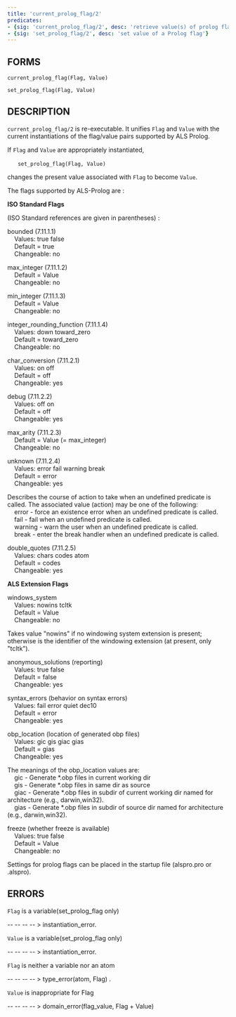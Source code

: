 ```yaml
---
title: 'current_prolog_flag/2'
predicates:
- {sig: 'current_prolog_flag/2', desc: 'retrieve value(s) of prolog flag(s)'}
- {sig: 'set_prolog_flag/2', desc: 'set value of a Prolog flag'}
---
```


## FORMS
```
current_prolog_flag(Flag, Value)

set_prolog_flag(Flag, Value)
```
## DESCRIPTION

`current_prolog_flag/2` is re-executable. It unifies `Flag` and `Value` with the current instantiations of the flag/value pairs supported by ALS Prolog. 

If `Flag` and `Value` are appropriately instantiated,

&nbsp;&nbsp;&nbsp;&nbsp;&nbsp;&nbsp;`set_prolog_flag(Flag, Value)`

changes the present value associated with `Flag` to become `Value`.

The flags supported by ALS-Prolog are :

**ISO Standard Flags**

(ISO Standard references are given in parentheses) :

bounded (7.11.1.1)
<br>&nbsp;&nbsp;&nbsp;&nbsp;Values: true false
<br>&nbsp;&nbsp;&nbsp;&nbsp;Default = true
<br>&nbsp;&nbsp;&nbsp;&nbsp;Changeable: no

max_integer (7.11.1.2)
<br>&nbsp;&nbsp;&nbsp;&nbsp;Default = Value
<br>&nbsp;&nbsp;&nbsp;&nbsp;Changeable: no

min_integer (7.11.1.3)
<br>&nbsp;&nbsp;&nbsp;&nbsp;Default = Value
<br>&nbsp;&nbsp;&nbsp;&nbsp;Changeable: no

integer_rounding_function (7.11.1.4)
<br>&nbsp;&nbsp;&nbsp;&nbsp;Values: down toward_zero
<br>&nbsp;&nbsp;&nbsp;&nbsp;Default = toward_zero
<br>&nbsp;&nbsp;&nbsp;&nbsp;Changeable: no

char_conversion (7.11.2.1)
<br>&nbsp;&nbsp;&nbsp;&nbsp;Values: on off
<br>&nbsp;&nbsp;&nbsp;&nbsp;Default = off
<br>&nbsp;&nbsp;&nbsp;&nbsp;Changeable: yes

debug (7.11.2.2)
<br>&nbsp;&nbsp;&nbsp;&nbsp;Values: off on
<br>&nbsp;&nbsp;&nbsp;&nbsp;Default = off
<br>&nbsp;&nbsp;&nbsp;&nbsp;Changeable: yes

max_arity (7.11.2.3)
<br>&nbsp;&nbsp;&nbsp;&nbsp;Default = Value (= max_integer)
<br>&nbsp;&nbsp;&nbsp;&nbsp;Changeable: no

unknown (7.11.2.4)
<br>&nbsp;&nbsp;&nbsp;&nbsp;Values: error fail warning break
<br>&nbsp;&nbsp;&nbsp;&nbsp;Default = error
<br>&nbsp;&nbsp;&nbsp;&nbsp;Changeable: yes

Describes the course of action to take when an undefined predicate is called. The associated value (action) may be one of the following:
<br>&nbsp;&nbsp;&nbsp;&nbsp;error - force an existence error when an undefined predicate is called.
<br>&nbsp;&nbsp;&nbsp;&nbsp;fail - fail when an undefined predicate is called.
<br>&nbsp;&nbsp;&nbsp;&nbsp;warning - warn the user when an undefined predicate is called.
<br>&nbsp;&nbsp;&nbsp;&nbsp;break - enter the break handler when an undefined predicate is called.

double_quotes (7.11.2.5)
<br>&nbsp;&nbsp;&nbsp;&nbsp;Values: chars codes atom
<br>&nbsp;&nbsp;&nbsp;&nbsp;Default = codes
<br>&nbsp;&nbsp;&nbsp;&nbsp;Changeable: yes

**ALS Extension Flags**

windows_system
<br>&nbsp;&nbsp;&nbsp;&nbsp;Values: nowins tcltk
<br>&nbsp;&nbsp;&nbsp;&nbsp;Default = Value
<br>&nbsp;&nbsp;&nbsp;&nbsp;Changeable: no

Takes value &quot;nowins&quot; if no windowing system extension is present; otherwise is the identifier of the windowing extension (at present, only "tcltk").

anonymous_solutions (reporting)
<br>&nbsp;&nbsp;&nbsp;&nbsp;Values: true false
<br>&nbsp;&nbsp;&nbsp;&nbsp;Default = false
<br>&nbsp;&nbsp;&nbsp;&nbsp;Changeable: yes

syntax_errors (behavior on syntax errors)
<br>&nbsp;&nbsp;&nbsp;&nbsp;Values: fail error quiet dec10
<br>&nbsp;&nbsp;&nbsp;&nbsp;Default = error
<br>&nbsp;&nbsp;&nbsp;&nbsp;Changeable: yes

obp_location (location of generated obp files)
<br>&nbsp;&nbsp;&nbsp;&nbsp;Values: gic gis giac gias
<br>&nbsp;&nbsp;&nbsp;&nbsp;Default = gias
<br>&nbsp;&nbsp;&nbsp;&nbsp;Changeable: yes

The meanings of the obp_location values are:
<br>&nbsp;&nbsp;&nbsp;&nbsp;gic - Generate \*.obp files in current working dir
<br>&nbsp;&nbsp;&nbsp;&nbsp;gis - Generate \*.obp files in same dir as source
<br>&nbsp;&nbsp;&nbsp;&nbsp;giac - Generate \*.obp files in subdir of current working dir 
                    named for architecture (e.g., darwin,win32).
<br>&nbsp;&nbsp;&nbsp;&nbsp;gias - Generate \*.obp files in subdir of source dir named for 
                    architecture (e.g., darwin,win32).


freeze (whether freeze is available)
<br>&nbsp;&nbsp;&nbsp;&nbsp;Values: true false
<br>&nbsp;&nbsp;&nbsp;&nbsp;Default = Value
<br>&nbsp;&nbsp;&nbsp;&nbsp;Changeable: no

<!--
constraints (whether constraints are available)
<br>&nbsp;&nbsp;&nbsp;&nbsp;Values: true false
<br>&nbsp;&nbsp;&nbsp;&nbsp;Default = Value
<br>&nbsp;&nbsp;&nbsp;&nbsp;Changeable: no

iters_max_exceeded (only when constraints = true)
<br>&nbsp;&nbsp;&nbsp;&nbsp;Values: succeed fail warning exception
<br>&nbsp;&nbsp;&nbsp;&nbsp;Default = succeed
<br>&nbsp;&nbsp;&nbsp;&nbsp;Changeable: yes

For
CLP(BNR), the iters_max_exceeded flag controls the behavior when then maximum number of constraint narrowing iterations is exceeded, as follows:


-- succeed(leaves network in place)

-- fail(quiet; backtracking resets net)

-- warning(fails &amp; issues warning; backtracking resets net)

-- exception(backtracking resets net)
-->

Settings for prolog flags can be placed in the startup file (alspro.pro or .alspro).

## ERRORS

`Flag` is a variable(set_prolog_flag only)

-- -- -- -- &gt; instantiation_error.

`Value` is a variable(set_prolog_flag only)

-- -- -- -- &gt; instantiation_error.

`Flag` is neither a variable nor an atom

-- -- -- -- &gt; type_error(atom, Flag) .

`Value` is inappropriate for Flag

-- -- -- -- &gt; domain_error(flag_value, Flag + Value)

